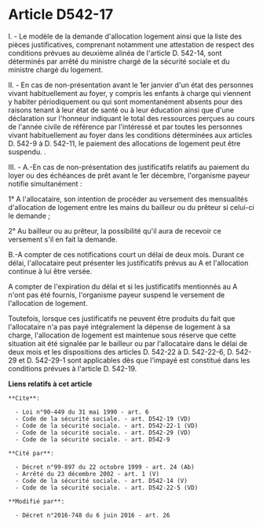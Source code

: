 # Article D542-17

I. - Le modèle de la demande d'allocation logement ainsi que la liste des pièces justificatives, comprenant notamment une
attestation de respect des conditions prévues au deuxième alinéa de l'article D. 542-14, sont déterminés par arrêté du
ministre chargé de la sécurité sociale et du ministre chargé du logement. 

II. - En cas de non-présentation avant le 1er janvier d'un état des personnes vivant habituellement au foyer, y compris les
enfants à charge qui viennent y habiter périodiquement ou qui sont momentanément absents pour des raisons tenant à leur état
de santé ou à leur éducation ainsi que d'une déclaration sur l'honneur indiquant le total des ressources perçues au cours de
l'année civile de référence par l'intéressé et par toutes les personnes vivant habituellement au foyer dans les conditions
déterminées aux articles D. 542-9 à D. 542-11, le paiement des allocations de logement peut être suspendu. . 

III. - A.-En cas de non-présentation des justificatifs relatifs au paiement du loyer ou des échéances de prêt avant le 1er
décembre, l'organisme payeur notifie simultanément : 

1° A l'allocataire, son intention de procéder au versement des mensualités d'allocation de logement entre les mains du
bailleur ou du prêteur si celui-ci le demande ; 

2° Au bailleur ou au prêteur, la possibilité qu'il aura de recevoir ce versement s'il en fait la demande. 

B.-A compter de ces notifications court un délai de deux mois. Durant ce délai, l'allocataire peut présenter les
justificatifs prévus au A et l'allocation continue à lui être versée. 

A compter de l'expiration du délai et si les justificatifs mentionnés au A n'ont pas été fournis, l'organisme payeur suspend
le versement de l'allocation de logement. 

Toutefois, lorsque ces justificatifs ne peuvent être produits du fait que l'allocataire n'a pas payé intégralement la dépense
de logement à sa charge, l'allocation de logement est maintenue sous réserve que cette situation ait été signalée par le
bailleur ou par l'allocataire dans le délai de deux mois et les dispositions des articles D. 542-22 à D. 542-22-6, D. 542-29
et D. 542-29-1 sont applicables dès que l'impayé est constitué dans les conditions prévues à l'article D. 542-19.

**Liens relatifs à cet article**

	**Cite**:

	  - Loi n°90-449 du 31 mai 1990 - art. 6
	  - Code de la sécurité sociale. - art. D542-19 (VD)
	  - Code de la sécurité sociale. - art. D542-22-1 (VD)
	  - Code de la sécurité sociale. - art. D542-29 (VD)
	  - Code de la sécurité sociale. - art. D542-9

	**Cité par**:

	  - Décret n°99-897 du 22 octobre 1999 - art. 24 (Ab)
	  - Arrêté du 23 décembre 2002 - art. 1 (V)
	  - Code de la sécurité sociale. - art. D542-14 (V)
	  - Code de la sécurité sociale. - art. D542-22-5 (VD)

	**Modifié par**:

	  - Décret n°2016-748 du 6 juin 2016 - art. 26
